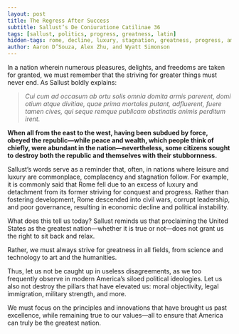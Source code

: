 ```yaml
---
layout: post
title: The Regress After Success
subtitle: Sallust’s De Coniuratione Catilinae 36
tags: [sallust, politics, progress, greatness, latin]
hidden-tags: rome, decline, luxury, stagnation, greatness, progress, america
author: Aaron D’Souza, Alex Zhu, and Wyatt Simonson
---
```


In a nation wherein numerous pleasures, delights, and freedoms are taken for granted, we must remember that the striving for greater things must never end. As Sallust boldly explains:

> _Cui cum ad occasum ab ortu solis omnia domita armis parerent, domi otium atque divitiae, quae prima mortales putant, adfluerent, fuere tamen cives, qui seque remque publicam obstinatis animis perditum irent._

**When all from the east to the west, having been subdued by force, obeyed the republic—while peace and wealth, which people think of chiefly, were abundant in the nation—nevertheless, some citizens sought to destroy both the republic and themselves with their stubbornness.**

Sallust’s words serve as a reminder that, often, in nations where leisure and luxury are commonplace, complacency and stagnation follow. For example, it is commonly said that Rome fell due to an excess of luxury and detachment from its former striving for conquest and progress. Rather than fostering development, Rome descended into civil wars, corrupt leadership, and poor governance, resulting in economic decline and political instability.

What does this tell us today? Sallust reminds us that proclaiming the United States as the greatest nation—whether it is true or not—does not grant us the right to sit back and relax.

Rather, we must always strive for greatness in all fields, from science and technology to art and the humanities.

Thus, let us not be caught up in useless disagreements, as we too frequently observe in modern America’s siloed political ideologies. Let us also not destroy the pillars that have elevated us: moral objectivity, legal immigration, military strength, and more.

We must focus on the principles and innovations that have brought us past excellence, while remaining true to our values—all to ensure that America can truly be the greatest nation.
